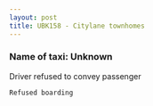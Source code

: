 ```yaml
---
layout: post
title: UBK158 - Citylane townhomes
---
```


### Name of taxi: Unknown

Driver refused to convey passenger

```Refused boarding```
